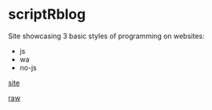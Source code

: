 # scriptRblog
Site showcasing 3 basic styles of programming on websites:
* js
* wa
* no-js

[site](UnnamedShadow.github.io/scriptRblog/index.html)

[raw](https://github.com/UnnamedShadow/unnamedshadow.github.io/edit/main/scriptRblog)
